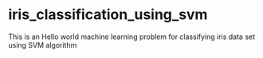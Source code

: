 # iris_classification_using_svm
This is an Hello world machine learning problem for classifying iris data set using SVM algorithm
